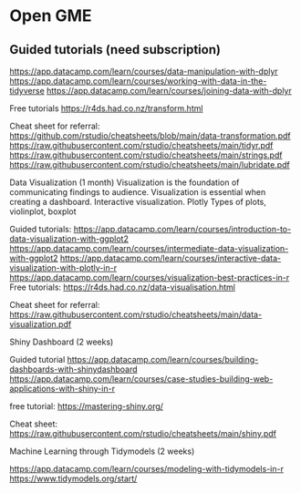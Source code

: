 # Open GME
## Guided tutorials (need subscription)
https://app.datacamp.com/learn/courses/data-manipulation-with-dplyr
https://app.datacamp.com/learn/courses/working-with-data-in-the-tidyverse
https://app.datacamp.com/learn/courses/joining-data-with-dplyr

Free tutorials
https://r4ds.had.co.nz/transform.html

Cheat sheet for referral:
https://github.com/rstudio/cheatsheets/blob/main/data-transformation.pdf
https://raw.githubusercontent.com/rstudio/cheatsheets/main/tidyr.pdf
https://raw.githubusercontent.com/rstudio/cheatsheets/main/strings.pdf
https://raw.githubusercontent.com/rstudio/cheatsheets/main/lubridate.pdf


Data Visualization (1 month)
Visualization is the foundation of communicating findings to audience. Visualization is essential when creating a dashboard.
Interactive visualization. Plotly
Types of plots, violinplot, boxplot

Guided tutorials:
https://app.datacamp.com/learn/courses/introduction-to-data-visualization-with-ggplot2
https://app.datacamp.com/learn/courses/intermediate-data-visualization-with-ggplot2
https://app.datacamp.com/learn/courses/interactive-data-visualization-with-plotly-in-r
https://app.datacamp.com/learn/courses/visualization-best-practices-in-r
Free tutorials:
https://r4ds.had.co.nz/data-visualisation.html



Cheat sheet for referral:
https://raw.githubusercontent.com/rstudio/cheatsheets/main/data-visualization.pdf


Shiny Dashboard (2 weeks)

Guided tutorial
https://app.datacamp.com/learn/courses/building-dashboards-with-shinydashboard
https://app.datacamp.com/learn/courses/case-studies-building-web-applications-with-shiny-in-r

free tutorial:
https://mastering-shiny.org/

Cheat sheet:
https://raw.githubusercontent.com/rstudio/cheatsheets/main/shiny.pdf


Machine Learning through Tidymodels (2 weeks)

https://app.datacamp.com/learn/courses/modeling-with-tidymodels-in-r
https://www.tidymodels.org/start/
